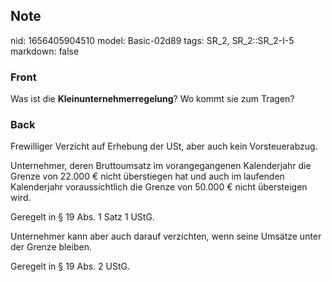 ## Note
nid: 1656405904510
model: Basic-02d89
tags: SR_2, SR_2::SR_2-I-5
markdown: false

### Front
Was ist die <b>Kleinunternehmerregelung</b>? Wo kommt sie zum
Tragen?

### Back
Frewilliger Verzicht auf Erhebung der USt, aber auch kein Vorsteuerabzug.

Unternehmer, deren Bruttoumsatz im vorangegangenen Kalenderjahr die Grenze von 22.000 € nicht überstiegen hat und auch im laufenden Kalenderjahr voraussichtlich die Grenze von 50.000 € nicht übersteigen wird.

Geregelt in § 19 Abs. 1 Satz 1 UStG.

Unternehmer kann aber auch darauf verzichten, wenn seine Umsätze unter der Grenze bleiben.

Geregelt in § 19 Abs. 2 UStG.
